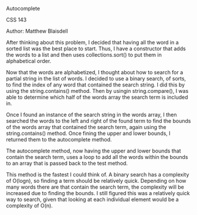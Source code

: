 Autocomplete

CSS 143

Author: Matthew Blaisdell

After thinking about this problem, I decided that having all the word in a sorted list was the best place to start. Thus, I have a constructor that adds the words to a list and then uses collections.sort() to put them in alphabetical order.

Now that the words are alphabetized, I thought about how to search for a partial string in the list of words. I decided to use a binary search, of sorts, to find the index of any word that contained the search string. I did this by using the string.contains() method. Then by usingin string.compare(), I was able to determine which half of the words array the search term is included in.

Once I found an instance of the search string in the words array, I then searched the words to the left and right of the found term to find the bounds of the words array that contained the search term, again using the string.contains() method. Once fining the upper and lower bounds, I returned them to the autocomplete method. 

The autocomplete method, now having the upper and lower bounds that contain the search term, uses a loop to add all the words within the bounds to an array that is passed back to the test method.

This method is the fastest I could think of. A binary search has a complexity of O(logn), so finding a term should be relatively quick. Depending on how many words there are that contain the search term, the complexity will be increased due to finding the bounds. I still figured this was a relatively quick way to search, given that looking at each individual element would be a complexity of O(n).
